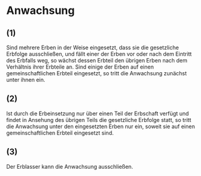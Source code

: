 # Anwachsung



## (1)

 Sind mehrere Erben in der Weise eingesetzt, dass sie die gesetzliche Erbfolge ausschließen, und fällt einer der Erben vor oder nach dem Eintritt des Erbfalls weg, so wächst dessen Erbteil den übrigen Erben nach dem Verhältnis ihrer Erbteile an. Sind einige der Erben auf einen gemeinschaftlichen Erbteil eingesetzt, so tritt die Anwachsung zunächst unter ihnen ein.

## (2)

 Ist durch die Erbeinsetzung nur über einen Teil der Erbschaft verfügt und findet in Ansehung des übrigen Teils die gesetzliche Erbfolge statt, so tritt die Anwachsung unter den eingesetzten Erben nur ein, soweit sie auf einen gemeinschaftlichen Erbteil eingesetzt sind.

## (3)

 Der Erblasser kann die Anwachsung ausschließen. 

